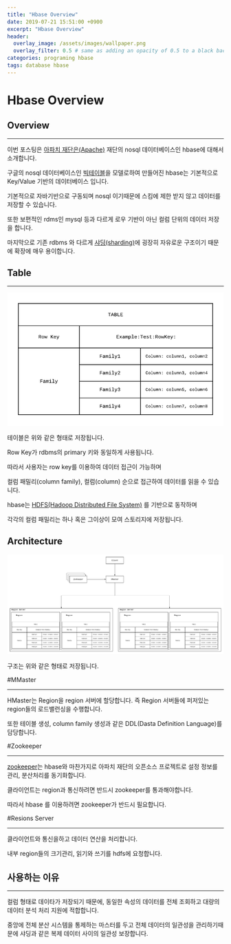 ```yaml
---
title: "Hbase Overview"
date: 2019-07-21 15:51:00 +0900
excerpt: "Hbase Overview"
header:
  overlay_image: /assets/images/wallpaper.png
  overlay_filter: 0.5 # same as adding an opacity of 0.5 to a black background
categories: programing hbase
tags: database hbase
---
```

Hbase Overview
=============

## Overview
* * *

이번 포스팅은 [아파치 재단은(Apache)](https://ko.wikipedia.org/wiki/%EC%95%84%ED%8C%8C%EC%B9%98_%EC%86%8C%ED%94%84%ED%8A%B8%EC%9B%A8%EC%96%B4_%EC%9E%AC%EB%8B%A8) 재단의 nosql 데이터베이스인 hbase에 대해서 소개합니다.

구글의 nosql 데이터베이스인 [빅테이블](https://ai.google/research/pubs/pub27898)을 모델로하여 만들어진 hbase는 기본적으로 Key/Value 기반의 데이터베이스 입니다.

기본적으로 자바기반으로 구동되며 nosql 이기때문에 스킴에 제한 받지 않고 데이터를 저장할 수 있습니다.

또한 보편적인 rdms인 mysql 등과 다르게 로우 기반이 아닌 컬럼 단위의 데이터 저장을 합니다.

마지막으로 기존 rdbms 와 다르게 [샤딩(sharding)](https://en.wikipedia.org/wiki/Shard_(database_architecture))에 굉장히 자유로운 구조이기 때문에 확장에 매우 용이합니다.

## Table
* * *

![table](/assets/images/hbase_table.png)

테이블은 위와 같은 형태로 저장됩니다.

Row Key가 rdbms의 primary 키와 동일하게 사용됩니다.

따라서 사용자는 row key를 이용하여 데이터 접근이 가능하며

컬럼 패밀리(column family), 컬럼(column) 순으로 접근하여 데이터를 읽을 수 있습니다.

hbase는 [HDFS(Hadoop Distributed File System)](https://hadoop.apache.org/docs/r1.2.1/hdfs_design.html) 를 기반으로 동작하며

각각의 컬럼 패밀리는 하나 혹은 그이상이 모여 스토리지에 저장됩니다.

## Architecture

![Architecture](/assets/images/hbase_architecture.png)

구조는 위와 같은 형태로 저장됩니다.

#MMaster
* * *

HMaster는 Region을 region 서버에 할당합니다. 즉 Region 서버들에 퍼저있는 region들의 로드밸런싱을 수행합니다.

또한 테이블 생성, column family 생성과 같은 DDL(Dasta Definition Language)를 담당합니다.

#Zookeeper
* * *

[zookeeper](https://zookeeper.apache.org/)는 hbase와 마찬가지로 아파치 재단의 오픈소스 프로젝트로 설정 정보를 관리, 분산처리를 동기화합니다.

클라이언트는 region과 통신하려면 반드시 zookeeper를 통과해야합니다.

따라서 hbase 를 이용하려면 zookeeper가 반드시 필요합니다.

#Resions Server
* * *

클라이언트와 통신을하고 데이터 연산을 처리합니다.

내부 region들의 크기관리, 읽기와 쓰기를 hdfs에 요청합니다.

## 사용하는 이유
* * *

컬럼 형태로 데이타가 저장되기 때문에, 동일한 속성의 데이터를 전체 조회하고 대량의 데이터 분석 처리 지원에 적합합니다.

중앙에 전체 분산 시스템을 통제하는 마스터를 두고 전체 데이터의 일관성을 관리하기때문에 샤딩과 같은 복제 데이터 사이의 일관성 보장합니다.
